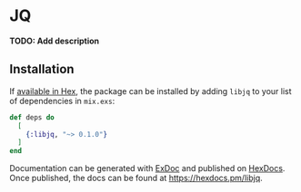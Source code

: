 # JQ

**TODO: Add description**

## Installation

If [available in Hex](https://hex.pm/docs/publish), the package can be installed
by adding `libjq` to your list of dependencies in `mix.exs`:

```elixir
def deps do
  [
    {:libjq, "~> 0.1.0"}
  ]
end
```

Documentation can be generated with [ExDoc](https://github.com/elixir-lang/ex_doc)
and published on [HexDocs](https://hexdocs.pm). Once published, the docs can
be found at <https://hexdocs.pm/libjq>.

